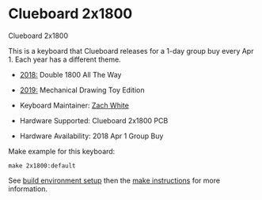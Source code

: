 # Clueboard 2x1800

Clueboard 2x1800

This is a keyboard that Clueboard releases for a 1-day group buy every Apr 1. Each year has a different theme.

* [2018:](2018/) Double 1800 All The Way
* [2019:](2019/) Mechanical Drawing Toy Edition

* Keyboard Maintainer: [Zach White](https://github.com/skullydazed)
* Hardware Supported: Clueboard 2x1800 PCB
* Hardware Availability: 2018 Apr 1 Group Buy

Make example for this keyboard:

    make 2x1800:default

See [build environment setup](https://docs.qmk.fm/#/getting_started_build_tools) then the [make instructions](https://docs.qmk.fm/#/getting_started_make_guide) for more information.
